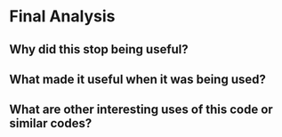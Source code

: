 # Final Analysis

## Why did this stop being useful?

## What made it useful when it was being used?

## What are other interesting uses of this code or similar codes?
